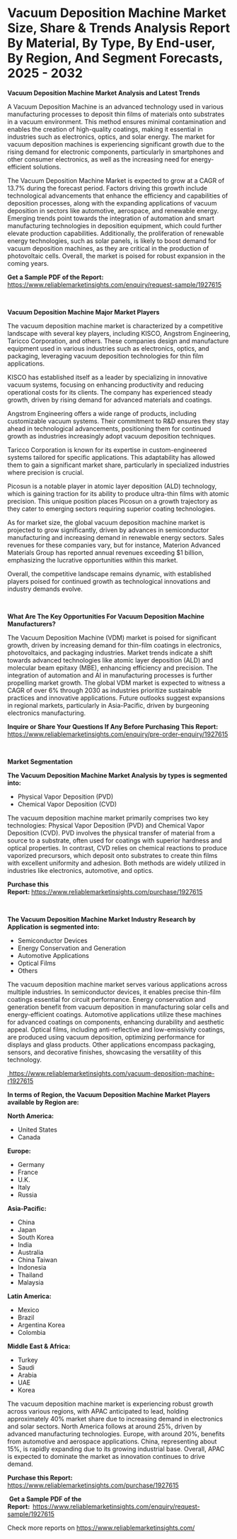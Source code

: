 <p><h1>Vacuum Deposition Machine Market Size, Share & Trends Analysis Report By Material, By Type, By End-user, By Region, And Segment Forecasts, 2025 - 2032</h1></p><p><strong>Vacuum Deposition Machine Market Analysis and Latest Trends</strong></p>
<p><p>A Vacuum Deposition Machine is an advanced technology used in various manufacturing processes to deposit thin films of materials onto substrates in a vacuum environment. This method ensures minimal contamination and enables the creation of high-quality coatings, making it essential in industries such as electronics, optics, and solar energy. The market for vacuum deposition machines is experiencing significant growth due to the rising demand for electronic components, particularly in smartphones and other consumer electronics, as well as the increasing need for energy-efficient solutions.</p><p>The Vacuum Deposition Machine Market is expected to grow at a CAGR of 13.7% during the forecast period. Factors driving this growth include technological advancements that enhance the efficiency and capabilities of deposition processes, along with the expanding applications of vacuum deposition in sectors like automotive, aerospace, and renewable energy. Emerging trends point towards the integration of automation and smart manufacturing technologies in deposition equipment, which could further elevate production capabilities. Additionally, the proliferation of renewable energy technologies, such as solar panels, is likely to boost demand for vacuum deposition machines, as they are critical in the production of photovoltaic cells. Overall, the market is poised for robust expansion in the coming years.</p></p>
<p><strong>Get a Sample PDF of the Report:&nbsp;</strong> <a href="https://www.reliablemarketinsights.com/enquiry/request-sample/1927615?utm_campaign=3290&utm_medium=2&utm_source=Github&utm_content=ia&utm_term=09042025&utm_id=vacuum-deposition-machine">https://www.reliablemarketinsights.com/enquiry/request-sample/1927615</a></p>
<p>&nbsp;</p>
<p><strong>Vacuum Deposition Machine Major Market Players</strong></p>
<p><p>The vacuum deposition machine market is characterized by a competitive landscape with several key players, including KISCO, Angstrom Engineering, Taricco Corporation, and others. These companies design and manufacture equipment used in various industries such as electronics, optics, and packaging, leveraging vacuum deposition technologies for thin film applications.</p><p>KISCO has established itself as a leader by specializing in innovative vacuum systems, focusing on enhancing productivity and reducing operational costs for its clients. The company has experienced steady growth, driven by rising demand for advanced materials and coatings.</p><p>Angstrom Engineering offers a wide range of products, including customizable vacuum systems. Their commitment to R&D ensures they stay ahead in technological advancements, positioning them for continued growth as industries increasingly adopt vacuum deposition techniques.</p><p>Taricco Corporation is known for its expertise in custom-engineered systems tailored for specific applications. This adaptability has allowed them to gain a significant market share, particularly in specialized industries where precision is crucial.</p><p>Picosun is a notable player in atomic layer deposition (ALD) technology, which is gaining traction for its ability to produce ultra-thin films with atomic precision. This unique position places Picosun on a growth trajectory as they cater to emerging sectors requiring superior coating technologies.</p><p>As for market size, the global vacuum deposition machine market is projected to grow significantly, driven by advances in semiconductor manufacturing and increasing demand in renewable energy sectors. Sales revenues for these companies vary, but for instance, Materion Advanced Materials Group has reported annual revenues exceeding $1 billion, emphasizing the lucrative opportunities within this market.</p><p>Overall, the competitive landscape remains dynamic, with established players poised for continued growth as technological innovations and industry demands evolve.</p></p>
<p>&nbsp;</p>
<p><strong>What Are The Key Opportunities For Vacuum Deposition Machine Manufacturers?</strong></p>
<p><p>The Vacuum Deposition Machine (VDM) market is poised for significant growth, driven by increasing demand for thin-film coatings in electronics, photovoltaics, and packaging industries. Market trends indicate a shift towards advanced technologies like atomic layer deposition (ALD) and molecular beam epitaxy (MBE), enhancing efficiency and precision. The integration of automation and AI in manufacturing processes is further propelling market growth. The global VDM market is expected to witness a CAGR of over 6% through 2030 as industries prioritize sustainable practices and innovative applications. Future outlooks suggest expansions in regional markets, particularly in Asia-Pacific, driven by burgeoning electronics manufacturing.</p></p>
<p><strong>Inquire or Share Your Questions If Any Before Purchasing This Report:</strong> <a href="https://www.reliablemarketinsights.com/enquiry/pre-order-enquiry/1927615?utm_campaign=3290&utm_medium=2&utm_source=Github&utm_content=ia&utm_term=09042025&utm_id=vacuum-deposition-machine">https://www.reliablemarketinsights.com/enquiry/pre-order-enquiry/1927615</a></p>
<p>&nbsp;</p>
<p><strong>Market Segmentation</strong></p>
<p><strong>The Vacuum Deposition Machine Market Analysis by types is segmented into:</strong></p>
<p><ul><li>Physical Vapor Deposition (PVD)</li><li>Chemical Vapor Deposition (CVD)</li></ul></p>
<p><p>The vacuum deposition machine market primarily comprises two key technologies: Physical Vapor Deposition (PVD) and Chemical Vapor Deposition (CVD). PVD involves the physical transfer of material from a source to a substrate, often used for coatings with superior hardness and optical properties. In contrast, CVD relies on chemical reactions to produce vaporized precursors, which deposit onto substrates to create thin films with excellent uniformity and adhesion. Both methods are widely utilized in industries like electronics, automotive, and optics.</p></p>
<p><strong>Purchase this Report:&nbsp;</strong><a href="https://www.reliablemarketinsights.com/purchase/1927615?utm_campaign=3290&utm_medium=2&utm_source=Github&utm_content=ia&utm_term=09042025&utm_id=vacuum-deposition-machine">https://www.reliablemarketinsights.com/purchase/1927615</a></p>
<p>&nbsp;</p>
<p><strong>The Vacuum Deposition Machine Market Industry Research by Application is segmented into:</strong></p>
<p><ul><li>Semiconductor Devices</li><li>Energy Conservation and Generation</li><li>Automotive Applications</li><li>Optical Films</li><li>Others</li></ul></p>
<p><p>The vacuum deposition machine market serves various applications across multiple industries. In semiconductor devices, it enables precise thin-film coatings essential for circuit performance. Energy conservation and generation benefit from vacuum deposition in manufacturing solar cells and energy-efficient coatings. Automotive applications utilize these machines for advanced coatings on components, enhancing durability and aesthetic appeal. Optical films, including anti-reflective and low-emissivity coatings, are produced using vacuum deposition, optimizing performance for displays and glass products. Other applications encompass packaging, sensors, and decorative finishes, showcasing the versatility of this technology.</p></p>
<p><a href="https://www.reliablemarketinsights.com/vacuum-deposition-machine-r1927615?utm_campaign=3290&utm_medium=2&utm_source=Github&utm_content=ia&utm_term=09042025&utm_id=vacuum-deposition-machine">&nbsp;https://www.reliablemarketinsights.com/vacuum-deposition-machine-r1927615</a></p>
<p><strong>In terms of Region, the Vacuum Deposition Machine Market Players available by Region are:</strong></p>
<p>
    <p> <strong> North America: </strong>
        <ul>
            <li>United States</li>
            <li>Canada</li>
        </ul>
        </p> 
    <p> <strong> Europe: </strong>
        <ul>
            <li>Germany</li>
            <li>France</li>
            <li>U.K.</li>
            <li>Italy</li>
            <li>Russia</li>
        </ul>
        </p> 
    <p> <strong> Asia-Pacific: </strong>
        <ul>
            <li>China</li>
            <li>Japan</li>
            <li>South Korea</li>
            <li>India</li>
            <li>Australia</li>
            <li>China Taiwan</li>
            <li>Indonesia</li>
            <li>Thailand</li>
            <li>Malaysia</li>
        </ul>
        </p> 
    <p> <strong> Latin America: </strong>
        <ul>
            <li>Mexico</li>
            <li>Brazil</li>
            <li>Argentina Korea</li>
            <li>Colombia</li>
        </ul>
        </p> 
    <p> <strong> Middle East & Africa: </strong>
        <ul>
            <li>Turkey</li>
            <li>Saudi</li>
            <li>Arabia</li>
            <li>UAE</li>
            <li>Korea</li>
        </ul>
    </p>
    </p>
<p><p>The vacuum deposition machine market is experiencing robust growth across various regions, with APAC anticipated to lead, holding approximately 40% market share due to increasing demand in electronics and solar sectors. North America follows at around 25%, driven by advanced manufacturing technologies. Europe, with around 20%, benefits from automotive and aerospace applications. China, representing about 15%, is rapidly expanding due to its growing industrial base. Overall, APAC is expected to dominate the market as innovation continues to drive demand.</p></p>
<p><strong>Purchase this Report: </strong><a href="https://www.reliablemarketinsights.com/purchase/1927615?utm_campaign=3290&utm_medium=2&utm_source=Github&utm_content=ia&utm_term=09042025&utm_id=vacuum-deposition-machine">https://www.reliablemarketinsights.com/purchase/1927615</a></p>
<p>&nbsp;<strong>Get a Sample PDF of the Report:&nbsp;&nbsp;</strong><a href="https://www.reliablemarketinsights.com/enquiry/request-sample/1927615?utm_campaign=3290&utm_medium=2&utm_source=Github&utm_content=ia&utm_term=09042025&utm_id=vacuum-deposition-machine">https://www.reliablemarketinsights.com/enquiry/request-sample/1927615</a></p>
<p><strong></strong></p>
<p>Check more reports on <a href="https://www.reliablemarketinsights.com/?utm_campaign=3290&utm_medium=2&utm_source=Github&utm_content=ia&utm_term=09042025&utm_id=vacuum-deposition-machine">https://www.reliablemarketinsights.com/</a></p>